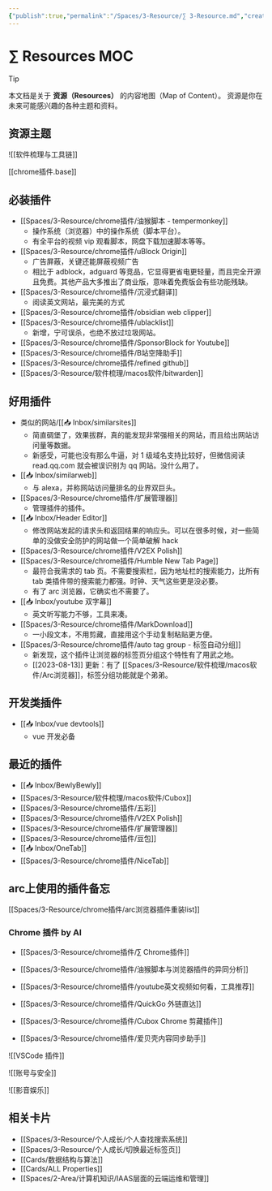 ```yaml
---
{"publish":true,"permalink":"/Spaces/3-Resource/∑ 3-Resource.md","created":"2025-07-06","modified":"2025-07-12","published":"2025-07-29T23:04:28.862+08:00","tags":["AI生成","MOC"],"cssclasses":""}
---
```



# ∑ Resources MOC

> [!tip]
> 本文档是关于 **资源（Resources）** 的内容地图（Map of Content）。
> 资源是你在未来可能感兴趣的各种主题和资料。

## 资源主题

![[软件梳理与工具链]]



[[chrome插件.base]]

## 必装插件

- [[Spaces/3-Resource/chrome插件/油猴脚本 - tempermonkey]]
	- 操作系统（浏览器）中的操作系统（脚本平台）。
	- 有全平台的视频 vip 观看脚本，网盘下载加速脚本等等。
- [[Spaces/3-Resource/chrome插件/uBlock Origin]]
	- 广告屏蔽，关键还能屏蔽视频广告
	- 相比于 adblock，adguard 等竞品，它显得更省电更轻量，而且完全开源且免费。其他产品大多推出了商业版，意味着免费版会有些功能残缺。
- [[Spaces/3-Resource/chrome插件/沉浸式翻译]]
	- 阅读英文网站，最完美的方式
- [[Spaces/3-Resource/chrome插件/obsidian web clipper]]
- [[Spaces/3-Resource/chrome插件/ublacklist]]
	- 新增，宁可误杀，也绝不放过垃圾网站。
- [[Spaces/3-Resource/chrome插件/SponsorBlock for Youtube]]
- [[Spaces/3-Resource/chrome插件/B站空降助手]]
- [[Spaces/3-Resource/chrome插件/refined github]]
- [[Spaces/3-Resource/软件梳理/macos软件/bitwarden]]

## 好用插件

- 类似的网站/[[📥 Inbox/similarsites]]
	- 简直碉堡了，效果拔群，真的能发现非常强相关的网站，而且给出网站访问量等数据。
	- 新感受，可能也没有那么牛逼，对 1 级域名支持比较好，但微信阅读 read.qq.com 就会被误识别为 qq 网站。没什么用了。
- [[📥 Inbox/similarweb]]
	- 与 alexa，并称网站访问量排名的业界双巨头。
- [[Spaces/3-Resource/chrome插件/扩展管理器]]
	- 管理插件的插件。
- [[📥 Inbox/Header Editor]]
	- 修改网站发起的请求头和返回结果的响应头。可以在很多时候，对一些简单的没做安全防护的网站做一个简单破解 hack
- [[Spaces/3-Resource/chrome插件/V2EX Polish]]
- [[Spaces/3-Resource/chrome插件/Humble New Tab Page]]
	- 最符合我需求的 tab 页。不需要搜索栏，因为地址栏的搜索能力，比所有 tab 类插件带的搜索能力都强。时钟、天气这些更是没必要。
	- 有了 arc 浏览器，它确实也不需要了。
- [[📥 Inbox/youtube 双字幕]]
	- 英文听写能力不够，工具来凑。
- [[Spaces/3-Resource/chrome插件/MarkDownload]]
	- 一小段文本，不用剪藏，直接用这个手动复制粘贴更方便。
- [[Spaces/3-Resource/chrome插件/auto tag group - 标签自动分组]]
	- 新发现，这个插件让浏览器的标签页分组这个特性有了用武之地。
	- [[2023-08-13]] 更新：有了 [[Spaces/3-Resource/软件梳理/macos软件/Arc浏览器]]，标签分组功能就是个弟弟。

## 开发类插件

- [[📥 Inbox/vue devtools]]
	- vue 开发必备

## 最近的插件

- [[📥 Inbox/BewlyBewly]]
- [[Spaces/3-Resource/软件梳理/macos软件/Cubox]]
- [[Spaces/3-Resource/chrome插件/五彩]]
- [[Spaces/3-Resource/chrome插件/V2EX Polish]]
- [[Spaces/3-Resource/chrome插件/扩展管理器]]
- [[Spaces/3-Resource/chrome插件/豆包]]
- [[📥 Inbox/OneTab]]
- [[Spaces/3-Resource/chrome插件/NiceTab]]

## arc上使用的插件备忘

[[Spaces/3-Resource/chrome插件/arc浏览器插件重装list]]

### Chrome 插件 by AI

- [[Spaces/3-Resource/chrome插件/∑ Chrome插件]]
- [[Spaces/3-Resource/chrome插件/油猴脚本与浏览器插件的异同分析]]

- [[Spaces/3-Resource/chrome插件/youtube英文视频如何看，工具推荐]]
- [[Spaces/3-Resource/chrome插件/QuickGo 外链直达]]
- [[Spaces/3-Resource/chrome插件/Cubox Chrome 剪藏插件]]
- [[Spaces/3-Resource/chrome插件/爱贝壳内容同步助手]]


![[VSCode 插件]]

![[账号与安全]]

![[影音娱乐]]

## 相关卡片

- [[Spaces/3-Resource/个人成长/个人查找搜索系统]]
- [[Spaces/3-Resource/个人成长/切换最近标签页]]
- [[Cards/数据结构与算法]]
- [[Cards/ALL Properties]]
- [[Spaces/2-Area/计算机知识/IAAS层面的云端运维和管理]]
